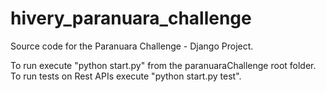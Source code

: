 # hivery_paranuara_challenge
Source code for the Paranuara Challenge - Django Project. 

To run execute "python start.py" from the paranuaraChallenge root folder. 
To run tests on Rest APIs execute "python start.py test". 

